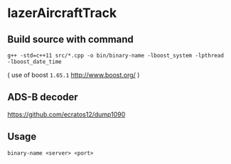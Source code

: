 # lazerAircraftTrack

## Build source with command
`g++ -std=c++11 src/*.cpp -o bin/binary-name -lboost_system -lpthread  -lboost_date_time`

( use of boost `1.65.1` http://www.boost.org/ )

## ADS-B decoder

https://github.com/ecratos12/dump1090

## Usage

`binary-name <server> <port>`
